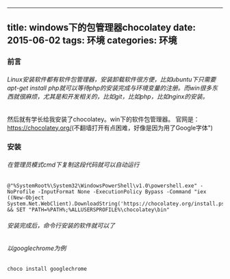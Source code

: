 ----
title: windows下的包管理器chocolatey
date: 2015-06-02
tags: 环境
categories: 环境
----

### 前言
###### Linux安装软件都有软件包管理器，安装卸载软件很方便，比如ubuntu下只需要apt-get install 		php就可以等待php的安装完成与环境变量的注册。而win很多东西就很麻烦，尤其是和开发相关的，比如git，比如php，比如nginx的安装。 
然后就有学长给我安装了chocolatey。win下的软件包管理器。
官网是：<a href="https://chocolatey.org/">https://chocolatey.org/</a>(不翻墙打开有点困难，好像是因为用了Google字体")

### 安装
###### 在管理员模式cmd下复制这段代码就可以自动运行
	@"%SystemRoot%\System32\WindowsPowerShell\v1.0\powershell.exe" -NoProfile -InputFormat None -ExecutionPolicy Bypass -Command "iex ((New-Object System.Net.WebClient).DownloadString('https://chocolatey.org/install.ps1'))" && SET "PATH=%PATH%;%ALLUSERSPROFILE%\chocolatey\bin"

###### 安装完成后，命令行安装的软件就可以了
###### 以googlechrome为例
	choco install googlechrome